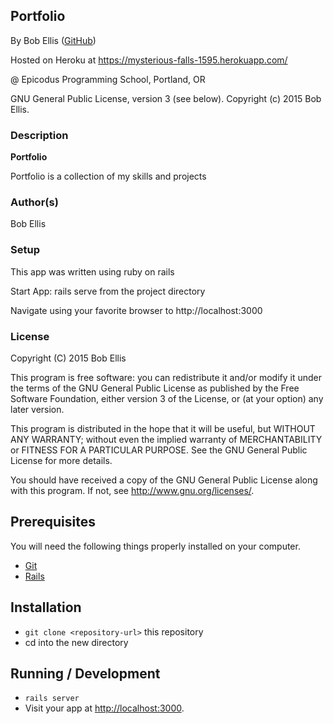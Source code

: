 ## Portfolio

By Bob Ellis (<a href="https://github.com/bobellis" target="#">GitHub</a>)

Hosted on Heroku at https://mysterious-falls-1595.herokuapp.com/

@ Epicodus Programming School, Portland, OR

GNU General Public License, version 3 (see below). Copyright (c) 2015 Bob Ellis.

### Description

**Portfolio**

Portfolio is a collection of my skills and projects
### Author(s)

Bob Ellis

### Setup

This app was written using ruby on rails

Start App: rails serve from the project directory

Navigate using your favorite browser to http://localhost:3000


### License ###
Copyright  (C)  2015  Bob Ellis

This program is free software: you can redistribute it and/or modify
it under the terms of the GNU General Public License as published by
the Free Software Foundation, either version 3 of the License, or
(at your option) any later version.

This program is distributed in the hope that it will be useful,
but WITHOUT ANY WARRANTY; without even the implied warranty of
MERCHANTABILITY or FITNESS FOR A PARTICULAR PURPOSE.  See the
GNU General Public License for more details.

You should have received a copy of the GNU General Public License
along with this program.  If not, see <http://www.gnu.org/licenses/>.


## Prerequisites

You will need the following things properly installed on your computer.

* [Git](http://git-scm.com/)
* [Rails](http://rubyonrails.org/)

## Installation

* `git clone <repository-url>` this repository
* cd into the new directory

## Running / Development

* `rails server`
* Visit your app at [http://localhost:3000](http://localhost:3000).
